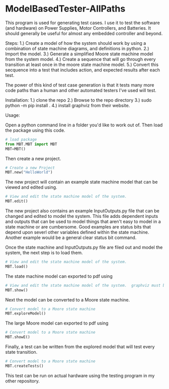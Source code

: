 # ModelBasedTester-AllPaths

This program is used for generating test cases.  I use it to test the software (and hardware) on Power Supplies, Motor Controllers, and Batteries.  It should generally be useful for almost any embedded controller and beyond.

Steps:
1.) Create a model of how the system should work by using a combination of state machine diagrams, and definitions in python.
2.) Import the model.
3.) Generate a simplified Moore state machine model from the system model.
4.) Create a sequence that will go through every transition at least once in the moore state machine model.
5.) Convert this secquence into a test that includes action, and expected results after each test.

The power of this kind of test case generation is that it tests many more code paths than a human and other automated testers I've used will test.

Installation:
1.) clone the repo
2.) Browse to the repo directory
3.) sudo python -m pip install .
4.) install graphviz from their website.

Usage:

Open a python command line in a folder you'd like to work out of.
Then load the package using this code.

```python
# load package
from MBT.MBT import MBT
MBT=MBT()
```
Then create a new project.  

```python
# Create a new Project
MBT.new("HelloWorld")
```

The new project will contain an example state machine model that can be viewed and edited using.
```python
# View and edit the state machine model of the system.
MBT.edit()
```
The new project also contains an example InputOutputs.py file that can be changed and edited to model the system.
This file adds dependent inputs and outputs that can be used to model things that aren't easy to model in a state machine or are cumbersome.
Good examples are status bits that depend upon severl other variables defined within the state machine.
Another example would be a general clear status bit command.


Once the state machine and InputOutputs.py file are filed out and model the system, the next step is to load them.

```python
# View and edit the state machine model of the system.
MBT.load()
```
The state machine model can exported to pdf using
```python
# View and edit the state machine model of the system.  graphviz must be installed for this work because the program uses dot from graphviz.
MBT.show()
```
Next the model can be converted to a Moore state machine.
```python
# Convert model to a Moore state machine
MBT.exploreModel()
```
The large Moore model can exported to pdf using
```python
# Convert model to a Moore state machine
MBT.showE()
```

Finally, a test can be written from the explored model that will test every state transition.
```python
# Convert model to a Moore state machine
MBT.createTests()
```

This test can be run on actual hardware using the testing program in my other repository.
